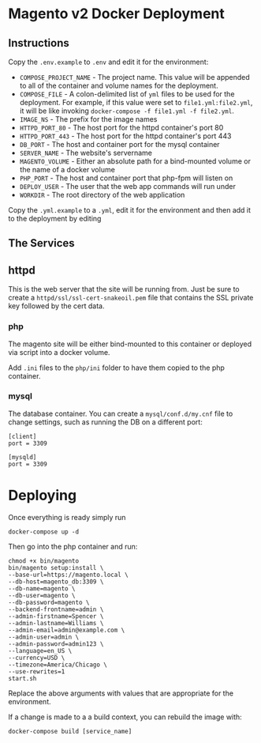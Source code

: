 # Magento v2 Docker Deployment

## Instructions

Copy the `.env.example` to `.env` and edit it for the environment:

* `COMPOSE_PROJECT_NAME` - The project name. This value will be appended to all of the container and volume names for the deployment.
* `COMPOSE_FILE` - A colon-delimited list of `yml` files to be used for the deployment. For example, if this value were set to `file1.yml:file2.yml`, it will be like invoking `docker-compose -f file1.yml -f file2.yml`.
* `IMAGE_NS` - The prefix for the image names
* `HTTPD_PORT_80` - The host port for the httpd container's port 80
* `HTTPD_PORT_443` - The host port for the httpd container's port 443
* `DB_PORT` - The host and container port for the mysql container
* `SERVER_NAME` - The website's servername
* `MAGENTO_VOLUME` - Either an absolute path for a bind-mounted volume or the name of a docker volume
* `PHP_PORT` - The host and container port that php-fpm will listen on
* `DEPLOY_USER` - The user that the web app commands will run under
* `WORKDIR` - The root directory of the web application

Copy the `.yml.example` to a `.yml`, edit it for the environment and then add it to the deployment by editing

## The Services

## httpd

This is the web server that the site will be running from. Just be sure to create a `httpd/ssl/ssl-cert-snakeoil.pem` file that contains the SSL private key followed by the cert data.

### php

The magento site will be either bind-mounted to this container or deployed via script into a docker volume.

Add `.ini` files to the `php/ini` folder to have them copied to the php container.

### mysql

The database container. You can create a `mysql/conf.d/my.cnf` file to change settings, such as running the DB on a different port:

```
[client]
port = 3309

[mysqld]
port = 3309
```
# Deploying

Once everything is ready simply run

    docker-compose up -d

Then go into the php container and run:

    chmod +x bin/magento
    bin/magento setup:install \
    --base-url=https://magento.local \
    --db-host=magento_db:3309 \
    --db-name=magento \
    --db-user=magento \
    --db-password=magento \
    --backend-frontname=admin \
    --admin-firstname=Spencer \
    --admin-lastname=Williams \
    --admin-email=admin@example.com \
    --admin-user=admin \
    --admin-password=admin123 \
    --language=en_US \
    --currency=USD \
    --timezone=America/Chicago \
    --use-rewrites=1
    start.sh

Replace the above arguments with values that are appropriate for the environment.

If a change is made to a a build context, you can rebuild the image with:

    docker-compose build [service_name]
